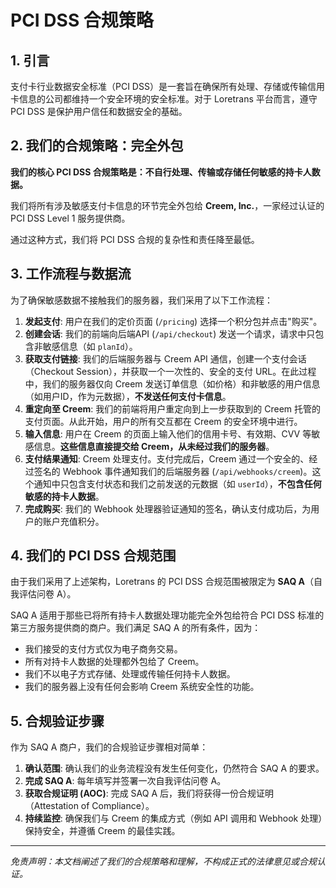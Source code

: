 # PCI DSS 合规策略

## 1. 引言

支付卡行业数据安全标准（PCI DSS）是一套旨在确保所有处理、存储或传输信用卡信息的公司都维持一个安全环境的安全标准。对于 Loretrans 平台而言，遵守 PCI DSS 是保护用户信任和数据安全的基础。

## 2. 我们的合规策略：完全外包

**我们的核心 PCI DSS 合规策略是：不自行处理、传输或存储任何敏感的持卡人数据。**

我们将所有涉及敏感支付卡信息的环节完全外包给 **Creem, Inc.**，一家经过认证的 PCI DSS Level 1 服务提供商。

通过这种方式，我们将 PCI DSS 合规的复杂性和责任降至最低。

## 3. 工作流程与数据流

为了确保敏感数据不接触我们的服务器，我们采用了以下工作流程：

1.  **发起支付**: 用户在我们的定价页面 (`/pricing`) 选择一个积分包并点击"购买"。
2.  **创建会话**: 我们的前端向后端API (`/api/checkout`) 发送一个请求，请求中只包含非敏感信息（如 `planId`）。
3.  **获取支付链接**: 我们的后端服务器与 Creem API 通信，创建一个支付会话（Checkout Session），并获取一个一次性的、安全的支付 URL。在此过程中，我们的服务器仅向 Creem 发送订单信息（如价格）和非敏感的用户信息（如用户ID，作为元数据），**不发送任何支付卡信息**。
4.  **重定向至 Creem**: 我们的前端将用户重定向到上一步获取到的 Creem 托管的支付页面。从此开始，用户的所有交互都在 Creem 的安全环境中进行。
5.  **输入信息**: 用户在 Creem 的页面上输入他们的信用卡号、有效期、CVV 等敏感信息。**这些信息直接提交给 Creem，从未经过我们的服务器**。
6.  **支付结果通知**: Creem 处理支付。支付完成后，Creem 通过一个安全的、经过签名的 Webhook 事件通知我们的后端服务器 (`/api/webhooks/creem`)。这个通知中只包含支付状态和我们之前发送的元数据（如 `userId`），**不包含任何敏感的持卡人数据**。
7.  **完成购买**: 我们的 Webhook 处理器验证通知的签名，确认支付成功后，为用户的账户充值积分。

## 4. 我们的 PCI DSS 合规范围

由于我们采用了上述架构，Loretrans 的 PCI DSS 合规范围被限定为 **SAQ A**（自我评估问卷 A）。

SAQ A 适用于那些已将所有持卡人数据处理功能完全外包给符合 PCI DSS 标准的第三方服务提供商的商户。我们满足 SAQ A 的所有条件，因为：
- 我们接受的支付方式仅为电子商务交易。
- 所有对持卡人数据的处理都外包给了 Creem。
- 我们不以电子方式存储、处理或传输任何持卡人数据。
- 我们的服务器上没有任何会影响 Creem 系统安全性的功能。

## 5. 合规验证步骤

作为 SAQ A 商户，我们的合规验证步骤相对简单：

1.  **确认范围**: 确认我们的业务流程没有发生任何变化，仍然符合 SAQ A 的要求。
2.  **完成 SAQ A**: 每年填写并签署一次自我评估问卷 A。
3.  **获取合规证明 (AOC)**: 完成 SAQ A 后，我们将获得一份合规证明（Attestation of Compliance）。
4.  **持续监控**: 确保我们与 Creem 的集成方式（例如 API 调用和 Webhook 处理）保持安全，并遵循 Creem 的最佳实践。

---
*免责声明：本文档阐述了我们的合规策略和理解，不构成正式的法律意见或合规认证。* 